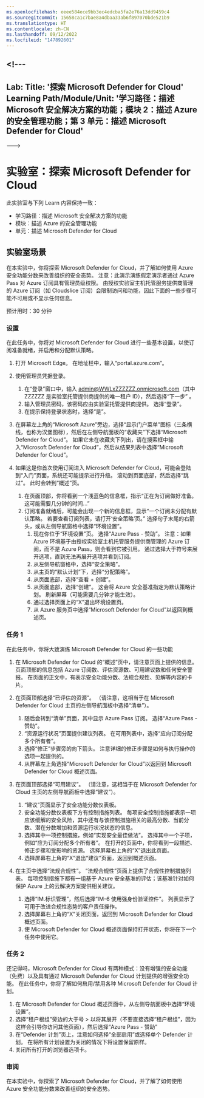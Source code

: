 ```yaml
---
ms.openlocfilehash: eeee584ece9bb3ec4edcba5fa2e76a13dd9459c4
ms.sourcegitcommit: 15658ca1c7bae8a4dbaa33ab6f897070bde521b9
ms.translationtype: HT
ms.contentlocale: zh-CN
ms.lasthandoff: 09/12/2022
ms.locfileid: "147892601"
---
```

<a name="---"></a><!---
---
Lab: Title: '探索 Microsoft Defender for Cloud' Learning Path/Module/Unit: '学习路径：描述 Microsoft 安全解决方案的功能；模块 2：描述 Azure 的安全管理功能；第 3 单元：描述 Microsoft Defender for Cloud'
---
--->

# <a name="lab-explore-microsoft-defender-for-cloud"></a>实验室：探索 Microsoft Defender for Cloud

此实验室与下列 Learn 内容保持一致：

- 学习路径：描述 Microsoft 安全解决方案的功能
- 模块：描述 Azure 的安全管理功能
- 单元：描述 Microsoft Defender for Cloud

## <a name="lab-scenario"></a>实验室场景

在本实验中，你将探索 Microsoft Defender for Cloud，并了解如何使用 Azure 安全功能分数来改善组织的安全态势。  注意：此演示演练假定演示者通过 Azure Pass 对 Azure 订阅具有管理员级权限。  由授权实验室主机托管服务提供商管理的 Azure 订阅（如 Cloudslice 订阅）会限制访问和功能，因此下面的一些步骤可能不可用或不显示任何信息。

预计用时：30 分钟

### <a name="setup"></a>设置

在此任务中，你将对 Microsoft Defender for Cloud 进行一些基本设置，以使订阅准备就绪，并启用和分配默认策略。

1. 打开 Microsoft Edge。 在地址栏中，输入“portal.azure.com”。

1. 使用管理员凭据登录。
    1. 在“登录”窗口中，输入 admin@WWLxZZZZZZ.onmicrosoft.com（其中 ZZZZZZ 是实验室托管提供商提供的唯一租户 ID），然后选择“下一步” 。
    1. 输入管理员密码，该密码应由实验室托管提供商提供。 选择“登录”。
    1. 在提示保持登录状态时，选择“是”。

1. 在屏幕左上角的“Microsoft Azure”旁边，选择“显示门户菜单”图标（三条横线，也称为汉堡图标），然后在左侧导航面板的“收藏夹”下选择“Microsoft Defender for Cloud”。  如果它未在收藏夹下列出，请在搜索框中输入“Microsoft Defender for Cloud”，然后从结果列表中选择“Microsoft Defender for Cloud”。

1. 如果这是你首次使用订阅进入 Microsoft Defender for Cloud，可能会登陆到“入门”页面，系统还可能提示进行升级。  滚动到页面底部，然后选择“跳过”。  此时会转到“概述”页。
    1. 在页面顶部，你将看到一个浅蓝色的信息框，指示“正在为订阅做好准备。 这可能需要几分钟的时间...”
    1. 订阅准备就绪后，可能会出现一个新的信息框，显示“一个订阅未分配有默认策略。 若要查看订阅列表，请打开‘安全策略’页。”  选择句子末尾的右箭头，或从左侧导航窗格中选择“环境设置”。
        1. 现在你位于“环境设置”页。 选择“Azure Pass - 赞助”。  注意：如果 Azure 环境基于由授权实验室主机托管服务提供商管理的 Azure 订阅，而不是 Azure Pass，则会看到它被引用。 通过选择大于符号来展开选项，直到无法再展开选项并看到订阅。
        1. 从左侧导航窗格中，选择“安全策略”。
        1. 从主页的“默认计划”下，选择“分配策略”。
        1. 从页面底部，选择“查看 + 创建”。
        1. 从页面底部，选择“创建”。  这会将 Azure 安全基准指定为默认策略计划。  刷新屏幕（可能需要几分钟才能生效）。
        1. 通过选择页面上的“X”退出环境设置页。  
        1. 从 Azure 服务页中选择“Microsoft Defender for Cloud”以返回到概述页。

### <a name="task-1"></a>任务 1

在此任务中，你将大致演练 Microsoft Defender for Cloud 的一些功能

1. 在 Microsoft Defender for Cloud 的“概述”页中，请注意页面上提供的信息。  页面顶部的信息包括 Azure 订阅数、评估资源数、可用建议数和任何安全警报。  在页面的正文中，有表示安全功能分数、法规合规性、见解等内容的卡片。

1. 在页面顶部选择“已评估的资源”。  （请注意，这相当于在 Microsoft Defender for Cloud 主页的左侧导航面板中选择“清单”）。
    1. 随后会转到“清单”页面，其中显示 Azure Pass 订阅。  选择“Azure Pass - 赞助”。
    1. “资源运行状况”页面提供建议列表。  在可用列表中，选择“应向订阅分配多个所有者”。
    1. 选择“修正”步骤旁的向下箭头。 注意详细的修正步骤是如何与执行操作的选项一起提供的。  
    1. 从屏幕左上角选择“Microsoft Defender for Cloud”以返回到 Microsoft Defender for Cloud 概述页面。

1. 在页面顶部选择“可用建议”。  （请注意，这相当于在 Microsoft Defender for Cloud 主页的左侧导航面板中选择“建议”）。
    1. “建议”页面显示了安全功能分数仪表板。
    1. 安全功能分数仪表板下方有控制措施列表。 每项安全控制措施都表示一项应该缓解的安全风险，其中还有与该控制措施相关的最高分数、当前分数、潜在分数增加和资源运行状况状态的信息。  
    1. 选择其中一项控制措施，例如“实现安全最佳做法”。  选择其中一个子项，例如“应为订阅分配多个所有者”。  在打开的页面中，你将看到一段描述、修正步骤和受影响的资源。 选择屏幕右上角的“X”退出此页面。
    1. 选择屏幕右上角的“X”退出“建议”页面，返回到概述页面。

1. 在主页中选择“法规合规性”。 “法规合规性”页面上提供了合规性控制措施列表。  每项控制措施下都有一组基于 Azure 安全基准的评估；该基准针对如何保护 Azure 上的云解决方案提供相关建议。
    1. 选择“IM.标识管理”，然后选择“IM-6 使用强身份验证控件”。  列表显示了可用于改进合规性态势的客户责任操作。
    1. 选择屏幕右上角的“X”关闭页面，返回到 Microsoft Defender for Cloud 概述页面。
    1. 使 Microsoft Defender for Cloud 概述页面保持打开状态，你将在下一个任务中使用它。

### <a name="task-2"></a>任务 2

还记得吗，Microsoft Defender for Cloud 有两种模式：没有增强的安全功能（免费）以及具有通过 Microsoft Defender for Cloud 计划提供的增强安全功能。 在此任务中，你将了解如何启用/禁用各种 Microsoft Defender for Cloud 计划。

1. 在 Microsoft Defender for Cloud 概述页面中，从左侧导航面板中选择“环境设置”。
1. 选择“租户根组”旁边的大于号 > 以将其展开（不要直接选择“租户根组”，因为这样会引导你访问其他页面），然后选择“Azure Pass - 赞助”
1. 在“Defender 计划”页上，注意如何选择“全部启用”或选择单个 Defender 计划。 在将所有计划设置为关闭的情况下将设置保留原样。
1. 关闭所有打开的浏览器选项卡。

### <a name="review"></a>审阅

在本实验中，你探索了 Microsoft Defender for Cloud，并了解了如何使用 Azure 安全功能分数来改善组织的安全态势。
